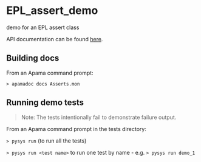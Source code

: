 # EPL_assert_demo

demo for an EPL assert class

API documentation can be found [here](https://sag-tgo.github.io/EPL_assert_demo/).

## Building docs
From an Apama command prompt:

`> apamadoc docs Asserts.mon`

## Running demo tests
> Note: The tests intentionally fail to demonstrate failure output.

From an Apama command prompt in the tests directory:

`> pysys run` (to run all the tests)

`> pysys run <test name>` to run one test by name - e.g. `> pysys run demo_1`
